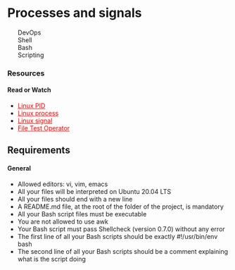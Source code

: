 <h1> Processes and signals </h1>
<ul style="list-style-type:none">
    <li style="background-color: red, paddding: 8px 12px, border-radius:8px"> DevOps </li>
    <li style="background-color: red, paddding: 8px 12px, border-radius:8px"> Shell</li>
    <li style="background-color: red, paddding: 8px 12px, border-radius:8px"> Bash</li>
    <li style="background-color: red, paddding: 8px 12px, border-radius:8px"> Scripting</li>
</ul>
<h3> Resources </h3>
<h4> Read or Watch </h4>
<ul>
    <li>
        <a href="https://alx-intranet.hbtn.io/rltoken/wT98UJfv_E2tk4yP9PcLLw" target="__blank" style="color: red"> Linux PID </a>
    </li>
    <li>
        <a href="https://alx-intranet.hbtn.io/rltoken/olvOKX699pq50rkHRE5cSA" target="__blank" style="color: red"> Linux process </a>
    </li>
    <li>
        <a href="https://alx-intranet.hbtn.io/rltoken/HxohzllkOWh0t4dy_HptIQ" target="__blank" style="color: red"> Linux signal </a>
    </li>
    <li>
        <a href="https://alx-intranet.hbtn.io/rltoken/g8of2ABPEJfCNtPrDQaqVw" target="__blank" style="color: red"> File Test Operator </a>
    </li>
</ul>
<h2> Requirements </h2>
<h4> General </h4>
<ul>
    <li> Allowed editors: vi, vim, emacs</li>     
    <li> All your files will be interpreted on Ubuntu 20.04 LTS</li>              
    <li> All your files should end with a new line</li>
    <li> A README.md file, at the root of the folder of the project, is mandatory</li>
    <li> All your Bash script files must be executable</li>
    <li> You are not allowed to use awk</li>
    <li> Your Bash script must pass Shellcheck (version 0.7.0) without any error</li>
    <li> The first line of all your Bash scripts should be exactly #!/usr/bin/env bash</li>
    <li> The second line of all your Bash scripts should be a comment explaining what is the script doing</li>
</ul>
